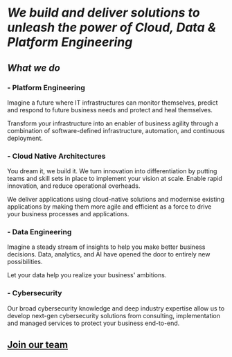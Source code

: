 # *We build and deliver solutions to unleash the power of Cloud, Data & Platform Engineering*


## *What we do*

### - Platform Engineering
Imagine a future where IT infrastructures can monitor themselves, predict and respond to future business needs and protect and heal themselves.

Transform your infrastructure into an enabler of business agility through a combination of software-defined infrastructure, automation, and continuous deployment.

### - Cloud Native Architectures
You dream it, we build it. We turn innovation into differentiation by putting teams and skill sets in place to implement your vision at scale. Enable rapid innovation, and reduce operational overheads.

We deliver applications using cloud-native solutions and modernise existing applications by making them more agile and efficient as a force to drive your business processes and applications.

### - Data Engineering
Imagine a steady stream of insights to help you make better business decisions. Data, analytics, and AI have opened the door to entirely new possibilities.

Let your data help you realize your business' ambitions.

### - Cybersecurity
Our broad cybersecurity knowledge and deep industry expertise allow us to develop next-gen cybersecurity solutions from consulting, implementation and managed services to protect your business end-to-end.


## [Join our team](https://www.vazqueznanini.com/jobs)
